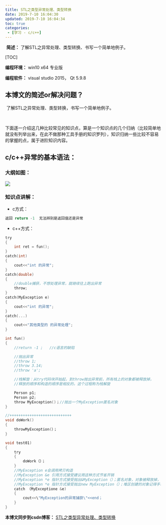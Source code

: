 ```yaml
---
title: STL之类型异常处理、类型转换
date: 2019-7-10 16:04:30
updated: 2019-7-10 16:04:34
toc: true
categories: 
 - [学习 - c/c++]
---
```




​			**简述：** 了解STL之异常处理、类型转换、书写一个简单地例子。

<!-- more -->

[TOC]

**编程环境：**  win10 x64 专业版

**编程软件：**  visual studio 2015， Qt 5.9.8





## 本博文的简述or解决问题？

​		了解STL之异常处理、类型转换，书写一个简单地例子。

​        

下面逐一介绍这几种比较常见的知识点，算是一个知识点的几个归纳（比较简单地就没有列举出来，在此不做那种工具手册的知识罗列），知识归纳一些比较不容易的掌握的点，属于进阶知识内容。



## c/c++异常的基本语法：

### 大纲如图：

![](https://raw.githubusercontent.com/touwoyimuli/FigureBed/master/img/20190710161033.png)

### 知识点讲解：

- c方式：

```c
返回 return -1  无法辨别是返回值还是异常
```



- c++方式：

```c
try
{
	int ret = fun();
}
catch(int)
{
	cout<<"int 的异常";
}
catch(double)
{
	//double捕获，不想处理异常，就继续往上跑出异常
	throw;
}
catch(MyException e)
{
	cout<<"int 的异常";
}
catch(...)
{
	cout<<"其他类型的 的异常处理";
}

int fun()
{
	//return -1 ;   //c语言的缺陷

	//抛出异常
	//throw 1;
	//throw 3.14;
	//throw 'a';

	//栈解旋：从try代码块开始起，到throw抛出异常前，所有栈上的对象都被释放掉，
    //释放的顺序和构造的顺序是相反的，这个过程称为栈解旋

	Person p1;
	Person p2;
	throw MyException()；//抛出一个MyException匿名对象
}

//++++++++++++++++++++++++++++
void doWork()
{
	throwMyException(）；
}

void test01)
{
	try
	{
		doWork（）；
	}
	//MyException e会调用拷贝构造
	//MyException &e 引用方式接受建议用这种方式节省开销
	//MyException *e 指针方式接受抛出&MyException（）；匿名对象，对象被释放掉，不可以再操作e了
	//MyException *e 指针方式接受抛出new MyException（）；堆区创建的对象记得手动释放 deletee；
	catch （MyExceptione &e)
	{
		cout<<\"MyException的异常捕获\"<<end；
	}
}

```



**本博文同步到csdn博客：**  [STL之类型异常处理、类型转换](<https://blog.csdn.net/qq_33154343/article/details/95357944>)

